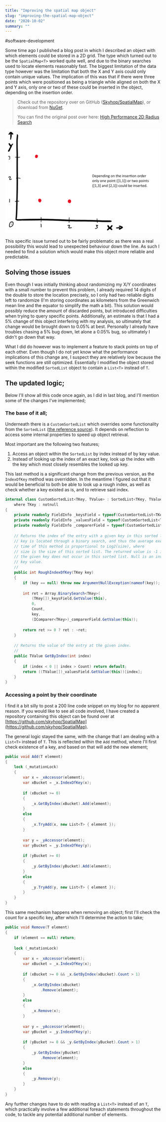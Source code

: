```yaml
---
title: "Improving the spatial map object"
slug: "improving-the-spatial-map-object"
date: "2020-10-02"
summary: ""
---
```


#software-development

Some time ago I published a blog post in which I described an object with which elements could be stored in a 2D grid. The type which turned out to be the `SpatialMap<T>` worked quite well, and due to the binary searches used to locate elements reasonably fast. The biggest limitation of the data type however was the limitation that both the X and Y axis could only contain unique values. The implication of this was that if there were three points which were positioned as being a triangle while aligned on both the X and Y axis, only one or two of these could be inserted in the object, depending on the insertion order.


> Check out the repository over on GitHub ([Skyhop/SpatialMap](https://github.com/skyhop/SpatialMap)), or download from [NuGet](https://www.nuget.org/packages/Skyhop.SpatialMap).
> 
> You can find the original post over here: [High Performance 2D Radius Search](/blog/2020-07-23/high-performance-2d-radius-search)

![Depending on the insertion order only one point ([1,1]) or two points ([1,3] and [2,1] could be inserted)](/uploads/Spatial_Map_Insertion_8435e48ca7.png)


This specific issue turned out to be fairly problematic as there was a real possibility this would lead to unexpected behaviour down the line. As such I needed to find a solution which would make this object more reliable and predictable.


## Solving those issues

Even though I was initially thinking about randomizing my X/Y coordinates with a small number to prevent this problem, I already required 14 digits of the double to store the location precisely, so I only had two reliable digits left to randomize (I'm storing coordinates as kilometers from the Greenwich mean line and the equator to simplify the math a bit). This solution would possibly reduce the amount of discarded points, but introduced difficulties when trying to query specific points. Additionally, an estimate is that I had a 5% change of this object interfering with my analysis, so ultimately that change would be brought down to 0.05% at best. Personally I already have troubles chasing a 5% bug down, let alone a 0.05% bug, so ultimately I didn't go down that way.

What I did do however was to implement a feature to stack points on top of each other. Even though I do not yet know what the performance implications of this change are, I suspect they are relatively low because the seek functions are still optimized. Essentially I modified the object stored within the modified `SortedList` object to contain a `List<T>` instead of `T`.

## The updated logic;

Below I'll show all this code once again, as I did in last blog, and I'll mention some of the changes I've implemented;

### The base of it all;

Underneath there is a `CustomSortedList` which overrides some functionality from the `SortedList` ([the reference source](https://referencesource.microsoft.com/#mscorlib/system/collections/sortedlist.cs)). It depends on reflection to access some internal properties to speed up object retrieval.

Most important are the following two features;

1. Access an object within the `SortedList` by index instead of by key value.
2. Instead of looking up the index of an exact key, look up the index with the key which most closely resembles the looked up key.

This last method is a significant change from the previous version, as the `IndexOfKey` method was overridden. In the meantime I figured out that it would be beneficial to both be able to look up a rough index, as well as check whether a key existed as is, and to retrieve said index.

```csharp
internal class CustomSortedList<TKey, TValue> : SortedList<TKey, TValue>
    where TKey : notnull
{
    private readonly FieldInfo _keysField = typeof(CustomSortedList<TKey, TValue>).BaseType.GetField("keys", BindingFlags.Instance | BindingFlags.NonPublic);
    private readonly FieldInfo _valuesField = typeof(CustomSortedList<TKey, TValue>).BaseType.GetField("values", BindingFlags.Instance | BindingFlags.NonPublic);
    private readonly FieldInfo _comparerField = typeof(CustomSortedList<TKey, TValue>).BaseType.GetField("comparer", BindingFlags.Instance | BindingFlags.NonPublic);

    // Returns the index of the entry with a given key in this sorted list. The
    // key is located through a binary search, and thus the average execution
    // time of this method is proportional to Log2(size), where
    // size is the size of this sorted list. The returned value is -1 if
    // the given key does not occur in this sorted list. Null is an invalid 
    // key value.
    // 
    public int RoughIndexOfKey(TKey key)
    {
        if (key == null) throw new ArgumentNullException(nameof(key));

        int ret = Array.BinarySearch<TKey>(
            (TKey[])_keysField.GetValue(this),
            0,
            Count,
            key,
            (IComparer<TKey>)_comparerField.GetValue(this));

        return ret >= 0 ? ret : ~ret;
    }

    // Returns the value of the entry at the given index.
    // 
    public TValue GetByIndex(int index)
    {
        if (index < 0 || index > Count) return default;
        return ((TValue[])_valuesField.GetValue(this))[index];
    }
}
```

### Accessing a point by their coordinate

I find it a bit silly to post a 200 line code snippet on my blog for no apparent reason. If you would like to see all code involved, I have created a repository containing this object can be found over at [https://github.com/skyhop/SpatialMap](https://github.com/skyhop/SpatialMap).

The general logic stayed the same, with the change that I am dealing with a `List<T>` instead of `T`. This is reflected within the `Add` method, where I'll first check existence of a key, and based on that will add the new element;


```csharp
public void Add(T element)
{
    lock (_mutationLock)
    {
        var x = _xAccessor(element);
        var xBucket = _x.IndexOfKey(x);

        if (xBucket >= 0)
        {
            _x.GetByIndex(xBucket).Add(element);
        }
        else
        {
            _x.TryAdd(x, new List<T> { element });
        }

        var y = _yAccessor(element);
        var yBucket = _y.IndexOfKey(y);

        if (yBucket >= 0)
        {
            _y.GetByIndex(yBucket).Add(element);
        }
        else
        {
            _y.TryAdd(y, new List<T> { element });
        }
    }
}
```

This same mechanism happens when removing an object; first I'll check the count for a specific key, after which I'll determine the action to take;

```csharp
public void Remove(T element)
{
    if (element == null) return;

    lock (_mutationLock)
    {
        var x = _xAccessor(element);
        var xBucket = _x.IndexOfKey(x);

        if (xBucket >= 0 && _x.GetByIndex(xBucket).Count > 1)
        {
            _x.GetByIndex(xBucket)
                .Remove(element);
        }
        else
        {
            _x.Remove(x);
        }

        var y = _yAccessor(element);
        var yBucket = _y.IndexOfKey(y);

        if (yBucket >= 0 && _y.GetByIndex(yBucket).Count > 1)
        {
            _y.GetByIndex(yBucket)
                .Remove(element);
        }
        else
        {
            _y.Remove(y);
        }
    }
}
```

Any further changes have to do with reading a `List<T>` instead of an `T`, which practically involve a few additional foreach statements throughout the code, to tackle any potential additional number of elements.
